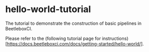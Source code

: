 # hello-world-tutorial
The tutorial to demonstrate the construction of basic pipelines in BeetleboxCI.

Please refer to the (following tutorial page for instructions)[https://docs.beetleboxci.com/docs/getting-started/hello-world/].
